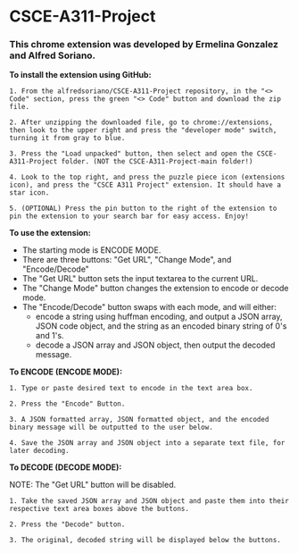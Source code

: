 # CSCE-A311-Project
### This chrome extension was developed by Ermelina Gonzalez and Alfred Soriano.

**To install the extension using GitHub:**

    1. From the alfredsoriano/CSCE-A311-Project repository, in the "<> Code" section, press the green "<> Code" button and download the zip file.

    2. After unzipping the downloaded file, go to chrome://extensions, then look to the upper right and press the "developer mode" switch, turning it from gray to blue.

    3. Press the "Load unpacked" button, then select and open the CSCE-A311-Project folder. (NOT the CSCE-A311-Project-main folder!)

    4. Look to the top right, and press the puzzle piece icon (extensions icon), and press the "CSCE A311 Project" extension. It should have a star icon.

    5. (OPTIONAL) Press the pin button to the right of the extension to pin the extension to your search bar for easy access. Enjoy!

**To use the extension:**
- The starting mode is ENCODE MODE.
- There are three buttons: "Get URL", "Change Mode", and "Encode/Decode"
- The "Get URL" button sets the input textarea to the current URL.
- The "Change Mode" button changes the extension to encode or decode mode.
- The "Encode/Decode" button swaps with each mode, and will either:
    - encode a string using huffman encoding, and output a JSON array, JSON code object, and the string as an encoded binary string of 0's and 1's.
    - decode a JSON array and JSON object, then output the decoded message.

**To ENCODE (ENCODE MODE):**  

    1. Type or paste desired text to encode in the text area box.  

    2. Press the "Encode" Button.  

    3. A JSON formatted array, JSON formatted object, and the encoded binary message will be outputted to the user below.  

    4. Save the JSON array and JSON object into a separate text file, for later decoding.  

**To DECODE (DECODE MODE):**  

NOTE: The "Get URL" button will be disabled.  

    1. Take the saved JSON array and JSON object and paste them into their respective text area boxes above the buttons.  

    2. Press the "Decode" button.  

    3. The original, decoded string will be displayed below the buttons.  
